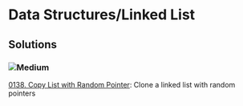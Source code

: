 # Data Structures/Linked List

## Solutions

### ![Medium](https://img.shields.io/badge/Medium-fac31d)

[0138. Copy List with Random Pointer](/Data%20Structures%2FLinked%20List%2F0138.%20Copy%20List%20with%20Random%20Pointer): Clone a linked list with random pointers
